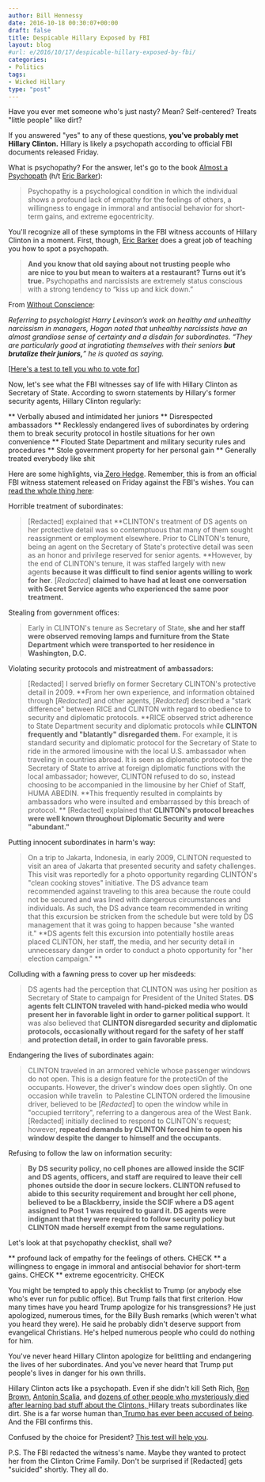 ```yaml
---
author: Bill Hennessy
date: 2016-10-18 00:30:07+00:00
draft: false
title: Despicable Hillary Exposed by FBI
layout: blog
#url: e/2016/10/17/despicable-hillary-exposed-by-fbi/
categories:
- Politics
tags:
- Wicked Hillary
type: "post"
---
```


Have you ever met someone who's just nasty? Mean? Self-centered? Treats "little people" like dirt?

If you answered "yes" to any of these questions, **you've probably met Hillary Clinton.** Hillary is likely a psychopath according to official FBI documents released Friday.

What is psychopathy? For the answer, let's go to the book [Almost a Psychopath](https://geni.us/almost) (h/t [Eric Barker](https://www.bakadesuyo.com/2016/10/how-to-deal-with-psychopaths/)):



> Psychopathy is a psychological condition in which the individual shows a profound lack of empathy for the feelings of others, a willingness to engage in immoral and antisocial behavior for short-term gains, and extreme egocentricity.



You'll recognize all of these symptoms in the FBI witness accounts of Hillary Clinton in a moment. First, though, [Eric Barker](https://www.bakadesuyo.com/2016/10/how-to-deal-with-psychopaths/) does a great job of teaching you how to spot a psychopath.



> **And you know that old saying about not trusting people who are nice to you but mean to waiters at a restaurant? Turns out it’s true.** Psychopaths and narcissists are extremely status conscious with a strong tendency to “kiss up and kick down.”

From [Without Conscience](https://geni.us/without):

_Referring to psychologist Harry Levinson’s work on healthy and unhealthy narcissism in managers, Hogan noted that unhealthy narcissists have an almost grandiose sense of certainty and a disdain for subordinates. “They are particularly good at ingratiating themselves with their seniors **but brutalize their juniors,**” he is quoted as saying._



[[Here's a test to tell you who to vote for](https://hennessysview.com/2016/10/17/braggart-or-psychopath-the-ultimate-test/)]

Now, let's see what the FBI witnesses say of life with Hillary Clinton as Secretary of State. According to sworn statements by Hillary's former security agents, Hillary Clinton regularly:




** Verbally abused and intimidated her juniors
** Disrespected ambassadors
** Recklessly endangered lives of subordinates by ordering them to break security protocol in hostile situations for her own convenience
** Flouted State Department and military security rules and procedures
** Stole government property for her personal gain
** Generally treated everybody like shit


Here are some highlights, via[ Zero Hedge](https://www.zerohedge.com/news/2016-10-17/security-agent-tells-fbi-what-it-was-really-work-hillary-clinton). Remember, this is from an official FBI witness statement released on Friday against the FBI's wishes. You can [read the whole thing here](https://www.zerohedge.com/news/2016-10-17/security-agent-tells-fbi-what-it-was-really-work-hillary-clinton):

Horrible treatment of subordinates:



> [Redacted] explained that **CLINTON's treatment of DS agents on her protective detail was so contemptuous that many of them sought reassignment or employment elsewhere. Prior to CLINTON's tenure, being an agent on the Secretary of State's protective detail was seen as an honor and privilege reserved for senior agents. **However, by the end of CLINTON's tenure, it was staffed largely with new agents **because it was difficult to find senior agents willing to work for her**. [_Redacted_] **claimed to have had at least one conversation with Secret Service agents who experienced the same poor treatment.**



Stealing from government offices:



> Early in CLINTON's tenure as Secretary of State, **she and her staff were observed removing lamps and furniture from the State Department which were transported to her residence in Washington, D.C.**



Violating security protocols and mistreatment of ambassadors:



> [Redacted] I served briefly on former Secretary CLINTON's protective detail in 2009. **From her own experience, and information obtained through [_Redacted_] and other agents, [_Redacted_] described a "stark difference" between RICE and CLINTON with regard to obedience to security and diplomatic protocols. **RICE observed strict adherence to State Department security and diplomatic protocols while **CLINTON frequently and "blatantly" disregarded them.** For example, it is standard security and diplomatic protocol for the Secretary of State to ride in the armored limousine with the local U.S. ambassador when traveling in countries abroad. It is seen as diplomatic protocol for the Secretary of State to arrive at foreign diplomatic functions with the local ambassador; however, CLINTON refused to do so, instead choosing to be accompanied in the limousine by her Chief of Staff, HUMA ABEDIN. **This frequently resulted in complaints by ambassadors who were insulted and embarrassed by this breach of protocol. ** [Redacted] explained that **CLINTON's protocol breaches were well known throughout Diplomatic Security and were "abundant."**



Putting innocent subordinates in harm's way:



> On a trip to Jakarta, Indonesia, in early 2009, CLINTON requested to visit an area of Jakarta that presented security and safety challenges. This visit was reportedly for a photo opportunity regarding CLINTON's "clean cooking stoves" initiative. The DS advance team recommended against traveling to this area because the route could not be secured and was lined with dangerous circumstances and individuals. As such, the DS advance team recommended in writing that this excursion be stricken from the schedule but were told by DS management that it was going to happen because "she wanted it." **DS agents felt this excursion into potentially hostile areas placed CLINTON, her staff, the media, and her security detail in unnecessary danger in order to conduct a photo opportunity for "her election campaign." **



Colluding with a fawning press to cover up her misdeeds:



> DS agents had the perception that CLINTON was using her position as Secretary of State to campaign for President of the United States. **DS agents felt CLINTON traveled with hand-picked media who would present her in favorable light in order to garner political support**. It was also believed that **CLINTON disregarded security and diplomatic protocols, occasionally without regard for the safety of her staff and protection detail, in order to gain favorable press.**



Endangering the lives of subordinates again:



> CLINTON traveled in an armored vehicle whose passenger windows do not open. This is a design feature for the protectiOn of the occupants. However, the driver's window does open slightly. On one occasion while travelin  to Palestine CLINTON ordered the limousine driver, believed to be [_Redacted_] to open the window while in "occupied territory", referring to a dangerous area of the West Bank. [Redacted] initially declined to respond to CLINTON's request; however, **repeated demands by CLINTON forced him to open his window despite the danger to himself and the occupants**.



Refusing to follow the law on information security:



> **By DS security policy, no cell phones are allowed inside the SCIF and DS agents, officers, and staff are required to leave their cell phones outside the door in secure lockers. CLINTON refused to abide to this security requirement and brought her cell phone, believed to be a Blackberry, inside the SCIF where a DS agent assigned to Post 1 was required to guard it. DS agents were indignant that they were required to follow security policy but CLINTON made herself exempt from the same regulations.**



Let's look at that psychopathy checklist, shall we?




** profound lack of empathy for the feelings of others. CHECK
** a willingness to engage in immoral and antisocial behavior for short-term gains. CHECK
** extreme egocentricity. CHECK


You might be tempted to apply this checklist to Trump (or anybody else who's ever run for public office). But Trump fails that first criterion. How many times have you heard Trump apologize for his transgressions? He just apologized, numerous times, for the Billy Bush remarks (which weren't what you heard they were). He said he probably didn't deserve support from evangelical Christians. He's helped numerous people who could do nothing for him.

You've never heard Hillary Clinton apologize for belittling and endangering the lives of her subordinates. And you've never heard that Trump put people's lives in danger for his own thrills.

Hillary Clinton acts like a psychopath. Even if she didn't kill Seth Rich, [Ron Brown](https://hennessysview.com/2016/10/02/killing-ron-brown/), [Antonin Scalia](https://hennessysview.com/2016/10/13/killing-scalia-the-clinton-crime-family/), and [dozens of other people who mysteriously died after learning bad stuff about the Clintons, ](https://www.whatreallyhappened.com/WRHARTICLES/THE%20CLINTON%20BODY%20COUNT.pdf)Hillary treats subordinates like dirt. She is a far worse human than[ Trump has ever been accused of being](https://blog.dilbert.com/post/151933602961/lie-detection-and-scandals). And the FBI confirms this.

Confused by the choice for President? [This test will help you](https://hennessysview.com/2016/10/17/braggart-or-psychopath-the-ultimate-test/).

P.S. The FBI redacted the witness's name. Maybe they wanted to protect her from the Clinton Crime Family. Don't be surprised if [Redacted] gets "suicided" shortly. They all do.
